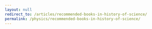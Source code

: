 ```yaml
---
layout: null
redirect_to: /articles/recommended-books-in-history-of-science/
permalink: /physics/recommended-books-in-history-of-science/
---
```


